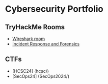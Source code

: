 # Cybersecurity Portfolio

## TryHackMe Rooms
- [Wireshark room](tryhackme/wireshark_room/THM_Wireshark_room.md)
- [Incident Response and Forensics](tryhackme/ir_and_forensics/volatility.md)
## CTFs

- [HCSC24] (hcsc/)
- [SecOps24] (SecOps2024/)